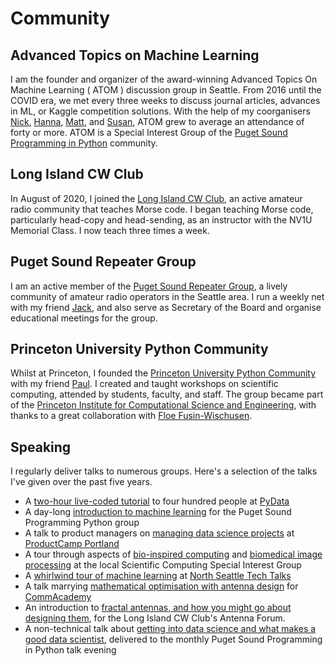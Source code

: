 # Community

## Advanced Topics on Machine Learning

I am the founder and organizer of the award-winning Advanced Topics On Machine Learning ( ATOM ) discussion group in Seattle. From 2016 until the COVID era, we met every three weeks to discuss journal articles, advances in ML, or Kaggle competition solutions. With the help of my coorganisers [Nick](https://www.linkedin.com/in/nickbuker/), [Hanna](https://www.linkedin.com/in/hanna-landrus/), [Matt](https://www.linkedin.com/in/matthew-drury-617b0768/), and [Susan](https://www.linkedin.com/in/susanfung/), ATOM grew to average an attendance of forty or more. ATOM is a Special Interest Group of the [Puget Sound Programming in Python](https://www.pspython.com/app/) community.

## Long Island CW Club

In August of 2020, I joined the [Long Island CW Club](https://longislandcwclub.org/), an active amateur radio community that teaches Morse code. I began teaching Morse code, particularly head-copy and head-sending, as an instructor with the NV1U Memorial Class. I now teach three times a week.


## Puget Sound Repeater Group

I am an active member of the [Puget Sound Repeater Group](https://web.psrg.org/), a lively community of amateur radio operators in the Seattle area. I run a weekly net with my friend [Jack](https://www.qrz.com/db/KI7RMU), and also serve as Secretary of the Board and organise educational meetings for the group.


## Princeton University Python Community

Whilst at Princeton, I founded the [Princeton University Python Community](https://researchcomputing.princeton.edu/learn/user-groups/python) with my friend [Paul](https://www.linkedin.com/in/paulgauthier-plantbiology/). I created and taught workshops on scientific computing, attended by students, faculty, and staff. The group became part of the [Princeton Institute for Computational Science and Engineering](https://researchcomputing.princeton.edu/about/about-picscie), with thanks to a great collaboration with [Floe Fusin-Wischusen](https://researchcomputing.princeton.edu/about/people-directory/ma-florevel-floe-fusin-wischusen). 


## Speaking

I regularly deliver talks to numerous groups. Here's a selection of the talks I've given over the past five years.

- A [two-hour live-coded tutorial](https://www.youtube.com/watch?v=F7sCL61Zqss) to four hundred people at [PyData](https://pydata.org/seattle2017/)
- A day-long [introduction to machine learning](https://github.com/qcaudron/ml_101) for the Puget Sound Programming Python group
- A talk to product managers on [managing data science projects](https://docs.google.com/presentation/d/1AdHK7gEArHT8NA6qO0pqMypQEII4QyI2S8RQ0bn9ufE) at [ProductCamp Portland](https://productcamppdx.org/about/2018-sessions/)
- A tour through aspects of [bio-inspired computing](https://github.com/QCaudron/bio-inspired-computing) and [biomedical image processing](https://github.com/QCaudron/inflammatory_zones) at the local Scientific Computing Special Interest Group
- A [whirlwind tour of machine learning](https://docs.google.com/presentation/d/1Nn_WiKZVWGI0oZ8aPTPlZT9-9FoB-BsHx3V09a51J_4) at [North Seattle Tech Talks](https://www.meetup.com/North-Seattle-Tech-Talks/events/263943738/)
- A talk marrying [mathematical optimisation with antenna design](https://docs.google.com/presentation/d/1qMYGZjpZQx_PvH7hC30OFBrzZMXCXD3-k0OCChSHJkE/edit?usp=sharing) for [CommAcademy](https://www.commacademy.org/#h.5m1h58zdudwf)
- An introduction to [fractal antennas, and how you might go about designing them](https://docs.google.com/presentation/d/1P9kCuv8VOmJCK7lFpeoNC-xoXEASWS25rpIcmlg-fW8/edit?usp=sharing), for the Long Island CW Club's Antenna Forum.
- A non-technical talk about [getting into data science and what makes a good data scientist](https://docs.google.com/presentation/d/1UHLV0B7sjjb9APpTIov9y927lW3si_-npBq6XPqpkfg/edit?usp=sharing), delivered to the monthly Puget Sound Programming in Python talk evening